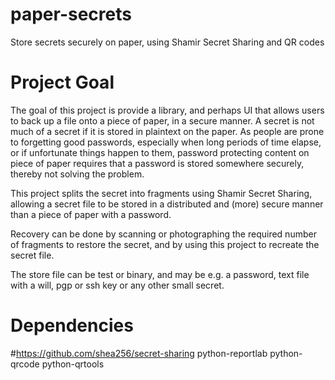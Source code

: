# paper-secrets
Store secrets securely on paper, using Shamir Secret Sharing and QR codes

# Project Goal
The goal of this project is provide a library, and perhaps UI that allows users to back up a file onto a piece of paper, in a secure manner.
A secret is not much of a secret if it is stored in plaintext on the paper. As people are prone to forgetting good passwords, especially when long periods of time elapse, or if unfortunate things happen to them, password protecting content on piece of paper requires that a password is stored somewhere securely, thereby not solving the problem.

This project splits the secret into fragments using Shamir Secret Sharing, allowing a secret file to be stored in a distributed and (more) secure manner than a piece of paper with a password.

Recovery can be done by scanning or photographing the required number of fragments to restore the secret, and by using this project to recreate the secret file.

The store file can be test or binary, and may be e.g. a password, text file with a will, pgp or ssh key or any other small secret.

# Dependencies

#https://github.com/shea256/secret-sharing
python-reportlab
python-qrcode
python-qrtools
